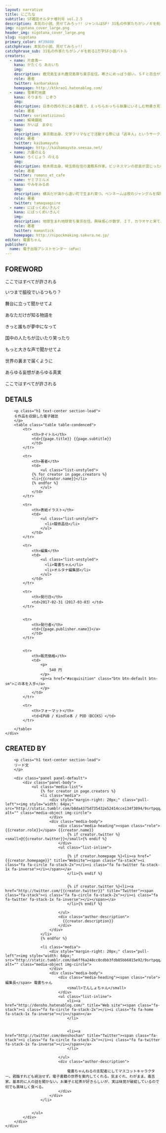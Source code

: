 ```yaml
---
layout: narrative
title: にごたな
subtitle: SF雑誌オルタナ増刊号 vol.2.5
description: 本気の小説、見せてみろッ!! ジャンルはSF! 31名の作家たちがシノギを削る1万字小説バトル。 選考を勝ち抜いた入賞6作品を掲載。 
img: nigotana_cover_large.png
header_img: nigotana_cover_large.png
slug: nigotana
primary_color: #F39800
catchphrase: 本気の小説、見せてみろッ!!
catchphrase_sub: 31名の作家たちがシノギを削る1万字SF小説バトル
creators:
  - name: 片倉青一
    kana: かたくら あおいち
    img:
    description: 鹿児島生まれ鹿児島育ち東京在住。寒さにめっぽう弱い。ＳＦと百合が主食であると公言してはばからないスプーキー文筆家。大学では工学部にて心理学を専攻。最近は古代・中世の戦史について独学しつつ、読者のための物語を模索している。現在のところ短編ＳＦ小説『遊星ジャーナル　大いに偉大なる重力の遊星』（オルタナ別冊Vol2.5『にごたな』掲載）が代表作。ヘール・ボップ彗星にならないよう、生存戦略している真っ最中。
    role: 著者
    twitter: kanbarakasa
    homepage: http://ktkrao1.hatenablog.com/
  - name: 雪車町地蔵
    kana: そりまち　じぞう
    img:
    description: 日本の西の方にある離島で、えっちらおっちら執筆にいそしむ物書き見習い。ＳＦ雑誌オルタナ増刊号 vol.2.5 ［にごたな］edited by Denshochan　[電子書籍版]　で電子書籍デビューを果たす。伝奇、アクション、ミステリー、ホラーなどを得意としている。マンデリンと、愛と希望の物語をこよなく愛する紳士。
    role: 著者
    twitter: sorimatizizou1
  - name: 解場繭砥
    kana: かいば　まゆと
    img:
    description: 東京都出身。文学フリマなどで活動する際には「逃羊人」というサークル名で活動。サークル名のごとく、どこか後ろ向きであっても日本語で書かれる必然性のある作品を目指している。大学で物理学をやっていた頃は自分が小説を書くようになるとは夢にも思わず、しかし現在は理系的会社員をやりつつも機会を伺い、理系出身作家と誰かに分類される日を夢見ている模様。そのためにどのキャラで行こうかと日々手を変える自分を客観視する自己に陶酔する目的で同人誌に“by an artificial personality”と記している。
    role: 著者
    twitter: kaibamayuto
    homepage: http://kaibamayuto.seesaa.net/
  - name: 六畳のえる
    kana: ろくじょう のえる
    img:
    description: 栃木県出身、埼玉県在住の激務系作家。ビジネスマンの悲哀が混じった呟きは共感者多数。ペンネームの由来は彼女のいないクリスマス（=Noel）に六畳一間で執筆を始めたことで、反骨精神が存分に込められている。主戦場はコメディー。学生時代から、深夜ラジオを聞きつつ漫才コンテストに出たり喜劇の脚本を書いたりとお笑いに触れていたため、それらを活かした軽妙な筆致が武器。「目をひく設定」「分かりやすい文章」「ツッコミでも笑わせる掛け合い」の３つを重視し、今日もストレスフリーなコメディーを綴っている。某レーベルの新人賞拾い上げにて、２０１７年２月現在、刊行準備中。
    role: 著者
    twitter: romans_et_cafe
  - name: ヤミヲミルメ
    kana: やみをみるめ
    img:
    description: 横浜だが海から遠い町で生まれ育つ。ペンネームは夜のジャングルを探険するイメージ。謎や冒険が大好きで、可愛いものと怖いものが得意。子供の頃は内気で本が友達だった。二〇一三年、おりおん☆「真夏のミステリー」優秀賞を受賞し、オムニバス「世にも恐怖な物語」の中の一編として『プールサイドの殺人幻視』をリリース。二〇一六年、野いちごで『透明少女　～フタリキリ～』が編集部のオススメに選ばれる。現在、複数の投稿サイトで活動中。
    role: 著者
    twitter: tamaquagsire
  - name: にぽっくめいきんぐ
    kana: にぽっくめいきんぐ
    img:
    description: 地球生まれ地球育ち東京在住。興味感心が数学、ＩＴ、カラオケと来て、約１年前に小説に目覚めた。ＳＦ（少し不思議）というよりＤＨ（だいぶ変）な作品が多い。もののけ姫を、息を吸いながら歌えるのだが、それと同様の感覚で、良く言えば「遊ぶ」、悪く言えば「悪ふざけ」が、拙作のスタイル。時折、落語臭も漂う事があるが、なぜなのかは自分でもわからない。カクヨム「あなたの街の物語」優秀賞、時空モノガタリ文学賞（２回）、BookShorts優秀作品３回、エブリスタ超・妄想コンテスト優秀作品１回。
    role: 著者
    twitter: mamantick
    homepage: http://nipockmaking.sakura.ne.jp/
editor: 電書ちゃん
publisher:
  name: 電子出版アシストセンター（ePac）
---
```


<section id="description" class="section-inverse">
  <div class="container dd-container">
    <h2 class="section-title text-center">FOREWORD</h2> 
    <p class="section-lead text-center">ここではすべてが許される</p> 
    <div class="description-body">
      <div class="text-center">
いつまで脇役でいるつもり？<br>
<br>
舞台に立って聞かせてよ<br>
<br>
あなただけが知る物語を<br>
<br>
きっと誰もが夢中になって<br>
<br>
国中の人たちが泣いたり笑ったり<br>
<br>
もっと大きな声で聞かせてよ<br>
<br>
世界の裏まで届くように<br>
<br>
あらゆる妄想があらゆる真実<br>
<br>
ここではすべてが許される<br>
      </div>
    </div>
  </div>
</section>


<section id="info" class="section-inverse">
	<div class="container dd-container">
		<h2 class="h4 section-title text-center">DETAILS</h2>

		<p class="h1 text-center section-lead">
		６作品を収録した電子雑誌
		</p>
		<table class="table table-condenced">
			<tr>
				<th>タイトル</th>
				<td>{{page.title}} {{page.subtitle}}
				</td>
			</tr>

			<tr>
				<th>著者</th>
				<td>
					<ul class="list-unstyled">
                {% for creator in page.creators %}
                <li>{{creator.name}}</li>
                {% endfor %}
					</ul>
				</td>
			</tr>

			<tr>
				<th>表紙イラスト</th>
				<td>
					<ul class="list-unstyled">
					  <li>龍依昌估</li>
					</ul>
				</td>
			</tr>

			<tr>
				<th>編集</th>
				<td>
					<ul class="list-unstyled">
					  <li>電書ちゃん</li>
					  <li>オルタナ編集部</li>
					</ul>
				</td>
			</tr>

			<tr>
				<th>発行日</th>
				<td>2017-02-31（2017-03-03）</td>
			</tr>


			<tr>
				<th>発行者</th>
				<td>{{page.publisher.name}}</a>
				</td>
			</tr>


			<tr>
				<th>販売価格</th>
				<td>
					<p>
						540 円
					</p>
					<p><a href="#acquisition" class="btn btn-default btn-sm">この本を入手</a>
					</p>
				</td>
			</tr>

			<tr>
				<th>フォーマット</th>
				<td>EPUB / Kindle本 / POD（BCCKS）</td>
			</tr>

		</table>
	</div>
</section>

<!-- セクション：著者紹介 -->

<section id="bio">
	<div class="container dd-container">
		<h2 class="h4 section-title text-center">CREATED BY</h2>

		<p class="h1 text-center section-lead">
		リード文
		</p>

		<div class="panel panel-default">
			<div class="panel-body">
				<ul class="media-list">
				    {% for creator in page.creators %}
					<li class="media">
						<div style="margin-right: 20px;" class="pull-left"><img style="width: 64px;" src="http://static.tumblr.com/b8da4375d735432e52414cce134f3094/9srtpqq/YIence3oo/tumblr_static_a37w9t58dkgsc48cg0s4s8gc.png" alt="" class="media-object img-circle">
						</div>
						<div class="media-body">
							<div class="media-heading"><span class="role">{{creator.role}}</span> {{creator.name}}
								{% if creator.twitter %}<small>@{{creator.twitter}}</small>{% endif %}
							</div>
							<ul class="list-inline">

								{% if creator.homepage %}<li><a href="{{creator.homepage}}" title="Website"><span class="fa-stack"><i class="fa fa-circle fa-stack-2x"></i><i class="fa fa-twitter fa-stack-1x fa-inverse"></i></span></a>
								</li>{% endif %}


								{% if creator.twitter %}<li><a href="http://twitter.com/{{creator.twitter}}" title="Twitter"><span class="fa-stack"><i class="fa fa-circle fa-stack-2x"></i><i class="fa fa-twitter fa-stack-1x fa-inverse"></i></span></a>
								</li>{% endif %}

							</ul>
							<div class="author-description">
							  {{creator.description}}
							</div>
						</div>
					</li>
					{% endfor %}

					<li class="media">
						<div style="margin-right: 20px;" class="pull-left"><img style="width: 64px;" src="http://static.tumblr.com/da6ff6a248cc0cdbb3fdb85bb6815e92/9srtpqq/GvKnce4nt/tumblr_static_7pn3z4zsal4wc4gkgc8oc0ook.png" alt="" class="media-object img-circle">
						</div>
						<div class="media-body">
							<div class="media-heading"><span class="role">編集長</span> 電書ちゃん
								<small>でんしょちゃん</small>
							</div>
							<ul class="list-inline">
								<li><a href="http://densho.hatenablog.com/" title="Web site"><span class="fa-stack"><i class="fa fa-circle fa-stack-2x"></i><i class="fa fa-home fa-stack-1x fa-inverse"></i></span></a>
								</li>


								<li><a href="http://twitter.com/denshochan" title="Twitter"><span class="fa-stack"><i class="fa fa-circle fa-stack-2x"></i><i class="fa fa-twitter fa-stack-1x fa-inverse"></i></span></a>
								</li>

							</ul>
							<div class="author-description">

								電書ちゃんねるの支配者にしてマスコットキャラクター。君臨すれども統治せず。電子書籍の世界を案内してくれる。気まぐれ、わがまま、毒舌家。基本的に人の話を聞かない。お菓子と紅茶が好きらしいが、実は味覚が破綻しているので何でも美味しく食べる。
							</div>
						</div>
					</li>


				</ul>
			</div>
		</div>
	</div>
</section>



